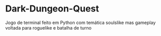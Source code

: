 # Dark-Dungeon-Quest
Jogo de terminal feito em Python com temática soulslike mas gameplay voltada para roguelike e batalha de turno
